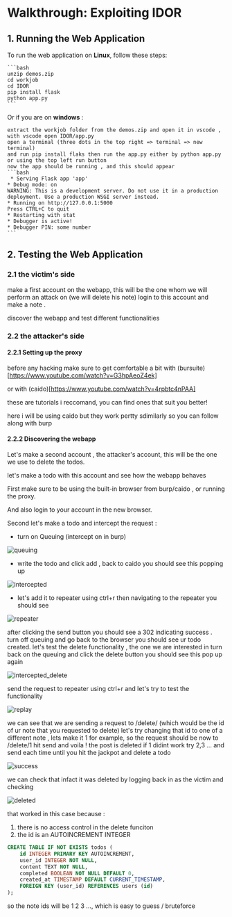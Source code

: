 # Walkthrough: Exploiting IDOR

## 1. Running the Web Application

To run the web application on **Linux**, follow these steps:

    ```bash
    unzip demos.zip
    cd workjob
    cd IDOR
    pip install flask 
    python app.py
    ```
Or if you are on **windows** :

    extract the workjob folder from the demos.zip and open it in vscode ,
    with vscode open IDOR/app.py
    open a terminal (three dots in the top right => terminal => new terminal)
    and run pip install flaks then run the app.py either by python app.py or using the top left run button 
    now the app should be running , and this should appear 
    ```bash 
     * Serving Flask app 'app'
    * Debug mode: on
    WARNING: This is a development server. Do not use it in a production deployment. Use a production WSGI server instead.
    * Running on http://127.0.0.1:5000
    Press CTRL+C to quit
    * Restarting with stat
    * Debugger is active!
    * Debugger PIN: some number
    ```
## 2. Testing the Web Application
### 2.1 the victim's side
make a first account on the webapp, this will be the one whom we will perform an attack on (we will delete his note)
login to this account and make a note .

discover the webapp and test different functionalities

### 2.2 the attacker's side

#### 2.2.1 Setting up the proxy

before any hacking make sure to get comfortable a bit with (bursuite)[https://www.youtube.com/watch?v=G3hpAeoZ4ek]

or with (caido)[https://www.youtube.com/watch?v=4rpbtc4nPAA]

these are tutorials i reccomand, you can find ones that suit you better!

here i will be using caido but they work pertty sdimilarly so you can follow along with burp 

#### 2.2.2 Discovering the webapp 

Let's make a second account , the attacker's account, this will be the one we use to delete the todos.

let's make a todo with this account and see how the webapp behaves 

First make sure to be using the built-in browser from burp/caido , or running the proxy.

And also login to your account in the new browser. 

Second let's make a todo and intercept the request :
- turn on Queuing (intercept on in burp)

![queuing](intercept.jpg)


- write the todo and click add , back to caido you should see this popping up 

![intercepted](intercepted.jpg)


- let's add it to repeater using ctrl+r then navigating to the repeater you should see 

![repeater](repeater.jpg)


after clicking the send button you should see a 302 indicating success .
turn off queuing and go back to the browser you should see ur todo created.
let's test the delete functionality , the one we are interested in 
turn back on the queuing and click the delete button 
you should see this pop up again 

![intercepted_delete](intercepted_delete.jpg)


send the request to repeater using ctrl+r and let's try to test the functionality

![replay](replay_delete.jpg)


we can see that we are sending a request to /delete/<id> (which would be the id of ur note that you requested to delete)
let's try changing that id to one of a different note , lets make it 1 for example, 
so the request should be now to /delete/1
hit send and voila ! the post is deleted 
if 1 didint work try 2,3 ... and send each time until you hit the jackpot and delete a todo

![success](success.jpg)


we can check that infact it was deleted by logging back in as the victim and checking


![deleted](deleted.jpg)

that worked in this case because :

1. there is no access control in the delete funciton 
2. the id is an AUTOINCREMENT INTEGER
```sql
CREATE TABLE IF NOT EXISTS todos (
    id INTEGER PRIMARY KEY AUTOINCREMENT,
    user_id INTEGER NOT NULL,
    content TEXT NOT NULL,
    completed BOOLEAN NOT NULL DEFAULT 0,
    created_at TIMESTAMP DEFAULT CURRENT_TIMESTAMP,
    FOREIGN KEY (user_id) REFERENCES users (id)
);
```
so the note ids will be 1 2 3 ..., which is easy to guess / bruteforce 

